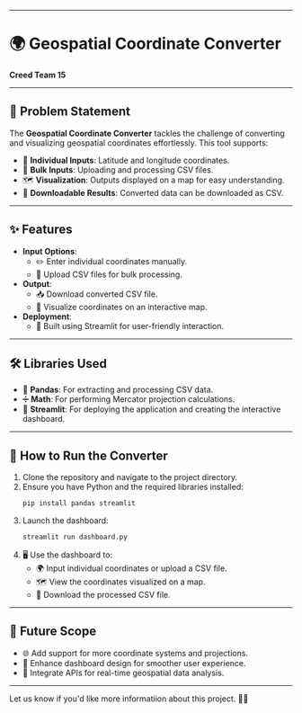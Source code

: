 
---

# 🌍 Geospatial Coordinate Converter

**Creed Team 15**

---

## 🧩 Problem Statement
The **Geospatial Coordinate Converter** tackles the challenge of converting and visualizing geospatial coordinates effortlessly. This tool supports:
- 📍 **Individual Inputs**: Latitude and longitude coordinates.
- 📄 **Bulk Inputs**: Uploading and processing CSV files.
- 🗺️ **Visualization**: Outputs displayed on a map for easy understanding.
- 📂 **Downloadable Results**: Converted data can be downloaded as CSV.

---

## ✨ Features
- **Input Options**:
  - ✏️ Enter individual coordinates manually.
  - 📁 Upload CSV files for bulk processing.
- **Output**:
  - 📥 Download converted CSV file.
  - 📌 Visualize coordinates on an interactive map.
- **Deployment**:
  - 🔧 Built using Streamlit for user-friendly interaction.

---

## 🛠️ Libraries Used
- 🐼 **Pandas**: For extracting and processing CSV data.
- ➗ **Math**: For performing Mercator projection calculations.
- 🚀 **Streamlit**: For deploying the application and creating the interactive dashboard.

---

## 🚀 How to Run the Converter
1. Clone the repository and navigate to the project directory.
2. Ensure you have Python and the required libraries installed:
   ```bash
   pip install pandas streamlit
   ```
3. Launch the dashboard:
   ```bash
   streamlit run dashboard.py
   ```
4. 🖥️ Use the dashboard to:
   - 🌍 Input individual coordinates or upload a CSV file.
   - 🗺️ View the coordinates visualized on a map.
   - 📂 Download the processed CSV file.

---

## 🌟 Future Scope
- 🌐 Add support for more coordinate systems and projections.
- 🎨 Enhance dashboard design for smoother user experience.
- 🔗 Integrate APIs for real-time geospatial data analysis.

---

Let us know if you'd like more informatiion about this project. 🚀✨
